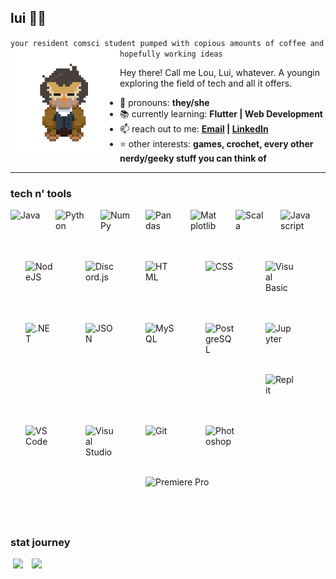 ## lui 🍂🦉

`your resident comsci student pumped with copious amounts of coffee and hopefully working ideas`
<img align="left" src="https://github.com/luizaki/luizaki/blob/main/lui_walk_240.gif" width="175px" />

Hey there! Call me Lou, Lui, whatever. A youngin exploring the field of tech and all it offers.

- 🧑 pronouns: **they/she**
- 📚 currently learning: **Flutter | Web Development**
- 📫 reach out to me: **[Email](mailto:francinelouise.sanchez@gmail.com) | [LinkedIn](https://www.linkedin.com/in/francinelouisesanchez/)**
- ⭐ other interests: **games, crochet, every other nerdy/geeky stuff you can think of**

---

### tech n' tools
<img title="Java" style="padding-right:24px;padding-bottom:24px;" align="left" width="48px" src="https://cdn.jsdelivr.net/gh/devicons/devicon@latest/icons/java/java-original.svg" />
<img title="Python" style="padding-right:24px;padding-bottom:24px;" align="left" width="48px" src="https://cdn.jsdelivr.net/gh/devicons/devicon@latest/icons/python/python-original.svg" />
<img title="NumPy" style="padding-right:24px;padding-bottom:24px;" align="left" width="48px" src="https://cdn.jsdelivr.net/gh/devicons/devicon@latest/icons/numpy/numpy-original.svg" />
<img title="Pandas" style="padding-right:24px;padding-bottom:24px;" align="left" width="48px" src="https://cdn.jsdelivr.net/gh/devicons/devicon@latest/icons/pandas/pandas-original.svg" />
<img title="Matplotlib" style="padding-right:24px;padding-bottom:24px;" align="left" width="48px" src="https://cdn.jsdelivr.net/gh/devicons/devicon@latest/icons/matplotlib/matplotlib-original.svg" />
<img title="Scala" style="padding-right:24px;padding-bottom:24px;" align="left" width="48px" src="https://cdn.jsdelivr.net/gh/devicons/devicon@latest/icons/scala/scala-original.svg" />
<img title="Javascript" style="padding-right:24px;padding-bottom:24px;" align="left" width="48px" src="https://cdn.jsdelivr.net/gh/devicons/devicon@latest/icons/javascript/javascript-original.svg" />
<img title="NodeJS" style="margin:24px;" align="left" width="48px" src="https://cdn.jsdelivr.net/gh/devicons/devicon@latest/icons/nodejs/nodejs-original.svg" />
<img title="Discord.js" style="margin:24px;" align="left" width="48px" src="https://cdn.jsdelivr.net/gh/devicons/devicon@latest/icons/discordjs/discordjs-original.svg" />
<img title="HTML" style="margin:24px;" align="left" width="48px" src="https://cdn.jsdelivr.net/gh/devicons/devicon@latest/icons/html5/html5-original.svg" />
<img title="CSS" style="margin:24px;" align="left" width="48px" src="https://cdn.jsdelivr.net/gh/devicons/devicon@latest/icons/css3/css3-original.svg" />
<img title="Visual Basic" style="margin:24px;" align="left" width="48px" src="https://cdn.jsdelivr.net/gh/devicons/devicon@latest/icons/visualbasic/visualbasic-original.svg" />
<img title=".NET" style="margin:24px;" align="left" width="48px" src="https://cdn.jsdelivr.net/gh/devicons/devicon@latest/icons/dot-net/dot-net-plain.svg" />
<img title="JSON" style="margin:24px;" align="left" width="48px" src="https://cdn.jsdelivr.net/gh/devicons/devicon@latest/icons/json/json-plain.svg" />
<img title="MySQL" style="margin:24px;" align="left" width="48px" src="https://cdn.jsdelivr.net/gh/devicons/devicon@latest/icons/mysql/mysql-original.svg" />
<img title="PostgreSQL" style="margin:24px;" align="left" width="48px" src="https://cdn.jsdelivr.net/gh/devicons/devicon@latest/icons/postgresql/postgresql-original.svg" />
<img title="Jupyter" style="margin:24px;" align="left" width="48px" src="https://cdn.jsdelivr.net/gh/devicons/devicon@latest/icons/jupyter/jupyter-original.svg" />
<img title="Replit" style="margin:24px;" align="left" width="48px" src="https://cdn.jsdelivr.net/gh/devicons/devicon@latest/icons/replit/replit-original.svg" />
<img title="VS Code" style="margin:24px;" align="left" width="48px" src="https://cdn.jsdelivr.net/gh/devicons/devicon@latest/icons/vscode/vscode-original.svg" />
<img title="Visual Studio" style="margin:24px;" align="left" width="48px" src="https://cdn.jsdelivr.net/gh/devicons/devicon@latest/icons/visualstudio/visualstudio-original.svg" />
<img title="Git" style="margin:24px;" align="left" width="48px" src="https://cdn.jsdelivr.net/gh/devicons/devicon@latest/icons/git/git-original.svg" />
<img title="Photoshop" style="margin:24px;" align="left" width="48px" src="https://cdn.jsdelivr.net/gh/devicons/devicon@latest/icons/photoshop/photoshop-original.svg" />
<img title="Premiere Pro" style="margin:24px;" width="48px" src="https://cdn.jsdelivr.net/gh/devicons/devicon@latest/icons/premierepro/premierepro-original.svg" />

&emsp;<br />

### stat journey
<p>&nbsp;<img align="top" src="https://github-readme-stats.vercel.app/api?username=luizaki&custom_title=luizaki%27s%20stat%20journey&hide=issues,contribs&theme=gruvbox&show_icons=true&rank_icon=github&card_width=350px" />&emsp;<img align="top" src="https://github-readme-stats.vercel.app/api/top-langs/?username=luizaki&layout=compact&theme=gruvbox&custom_title=most%20used%20languages&card_width=350px" /></p>
